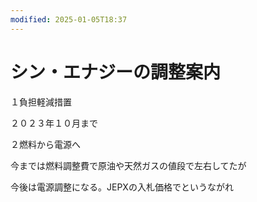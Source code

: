```yaml
---
modified: 2025-01-05T18:37
---
```

# シン・エナジーの調整案内

１負担軽減措置

２０２３年１０月まで

２燃料から電源へ

今までは燃料調整費で原油や天然ガスの値段で左右してたが

今後は電源調整になる。JEPXの入札価格でというながれ